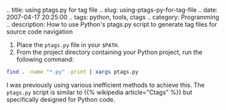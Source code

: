 .. title: using ptags.py for tag file
.. slug: using-ptags-py-for-tag-file
.. date: 2007-04-17 20:25:00
.. tags: python, tools, ctags
.. category: Programming
.. description: How to use Python's ptags.py script to generate tag files for source code navigation

1. Place the `ptags.py` file in your `$PATH`.
2. From the project directory containing your Python project, run the following command:

```bash
find . -name "*.py" -print | xargs ptags.py
```
I was previously using various inefficient methods to achieve this. The `ptags.py` script is similar to {{% wikipedia article="Ctags" %}} but specifically designed for Python code.
